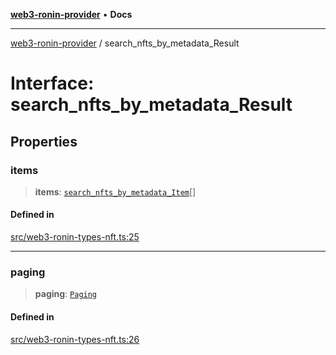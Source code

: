[**web3-ronin-provider**](../README.md) • **Docs**

***

[web3-ronin-provider](../globals.md) / search\_nfts\_by\_metadata\_Result

# Interface: search\_nfts\_by\_metadata\_Result

## Properties

### items

> **items**: [`search_nfts_by_metadata_Item`](search_nfts_by_metadata_Item.md)[]

#### Defined in

[src/web3-ronin-types-nft.ts:25](https://github.com/chuacw/web3-ronin-provider/blob/dab3da736520006c9aeb4dab1fb5f7a56228c341/src/web3-ronin-types-nft.ts#L25)

***

### paging

> **paging**: [`Paging`](Paging.md)

#### Defined in

[src/web3-ronin-types-nft.ts:26](https://github.com/chuacw/web3-ronin-provider/blob/dab3da736520006c9aeb4dab1fb5f7a56228c341/src/web3-ronin-types-nft.ts#L26)
